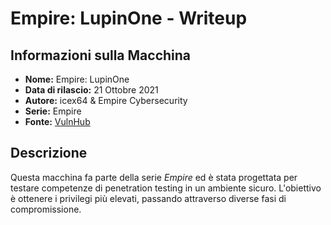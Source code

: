 # Empire: LupinOne - Writeup

## Informazioni sulla Macchina

- **Nome:** Empire: LupinOne  
- **Data di rilascio:** 21 Ottobre 2021  
- **Autore:** icex64 & Empire Cybersecurity  
- **Serie:** Empire  
- **Fonte:** [VulnHub]([https://www.vulnhub.com/](https://www.vulnhub.com/entry/empire-lupinone,750/))  

## Descrizione

Questa macchina fa parte della serie *Empire* ed è stata progettata per testare competenze di penetration testing in un ambiente sicuro. L'obiettivo è ottenere i privilegi più elevati, passando attraverso diverse fasi di compromissione.

